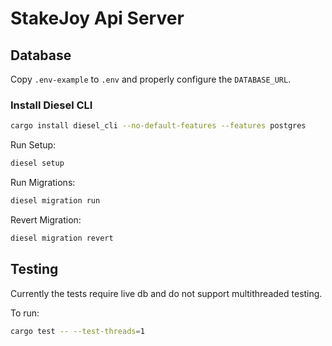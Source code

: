 # StakeJoy Api Server

## Database

Copy `.env-example` to `.env` and properly configure the `DATABASE_URL`.

### Install Diesel CLI

```bash
cargo install diesel_cli --no-default-features --features postgres
```

Run Setup:
```bash
diesel setup
```

Run Migrations:
```bash
diesel migration run
```

Revert Migration:
```bash
diesel migration revert
```

## Testing

Currently the tests require live db and do not support multithreaded testing.

To run:
```bash
cargo test -- --test-threads=1
```